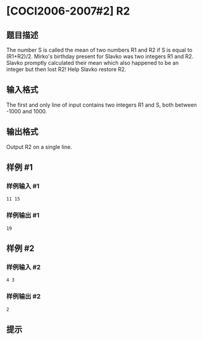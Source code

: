 # [COCI2006-2007#2] R2

## 题目描述

The number S is called the mean of two numbers R1 and R2 if S is equal to (R1+R2)/2. Mirko's birthday present for Slavko was two integers R1 and R2. Slavko promptly calculated their mean which also happened to be an integer but then lost R2! Help Slavko restore R2.

## 输入格式

The first and only line of input contains two integers R1 and S, both between -1000 and 1000.

## 输出格式

Output R2 on a single line.

## 样例 #1

### 样例输入 #1
```
11 15
```

### 样例输出 #1

```
19
```

## 样例 #2

### 样例输入 #2
```
4 3
```

### 样例输出 #2

```
2
```

## 提示


